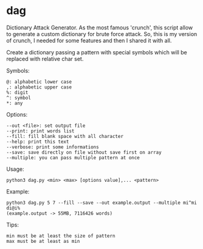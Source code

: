 # dag
Dictionary Attack Generator. As the most famous 'crunch', this script allow to generate a custom dictionary for brute force attack.
So, this is my version of crunch, I needed for some features and then I shared it with all.

Create a dictionary passing a pattern with special symbols which will be replaced with relative char set.

Symbols:
    
    @: alphabetic lower case
    ,: alphabetic upper case
    %: digit
    ^: symbol
    *: any
	
Options:

    --out <file>: set output file
    --print: print words list
    --fill: fill blank space with all character
    --help: print this text
    --verbose: print some informations
    --save: save directly on file without save first on array
    --multiple: you can pass multiple pattern at once
	
Usage:
    
    python3 dag.py <min> <max> [options value],... <pattern>
	
Example:
    
    python3 dag.py 5 7 --fill --save --out example.output --multiple mi^mi di@i%
    (example.output -> 55MB, 7116426 words)
	
Tips:
    
    min must be at least the size of pattern
    max must be at least as min
